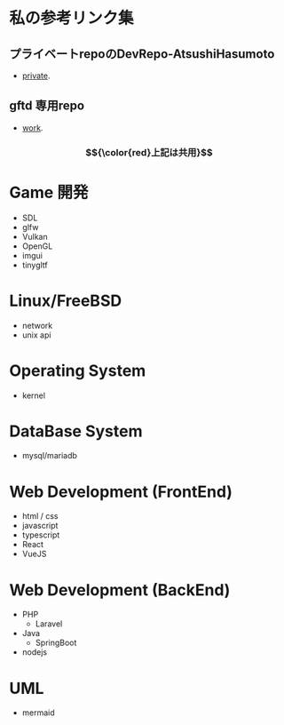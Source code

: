 # 私の参考リンク集
## プライベートrepoのDevRepo-AtsushiHasumoto
 - [private]( https://github.com/DevRepo-AtsushiHasumoto/my-reference-memo ). 
## gftd 専用repo
 - [work]( https://github.com/AtsushiHasumoto-gftd/my-reference-memo ). 
### $${\color{red}上記は共用}$$

# Game 開発
- SDL
- glfw
- Vulkan
- OpenGL
- imgui
- tinygltf
# Linux/FreeBSD 
- network
- unix api
# Operating System
- kernel
# DataBase System
- mysql/mariadb

# Web Development (FrontEnd)
- html / css
- javascript
- typescript
- React
- VueJS

# Web Development (BackEnd)
- PHP
    - Laravel
- Java
    - SpringBoot
- nodejs
  
# UML 
- mermaid





